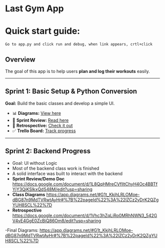 # Last Gym App

# Quick start guide:
    Go to app.py and click run and debug, when link appears, crtl+click

## Overview  
The goal of this app is to help users **plan and log their workouts** easily.

---

## Sprint 1: Basic Setup & Python Conversion  

**Goal:** Build the basic classes and develop a simple UI.  

- 📊 **Diagrams:** [View here](https://drive.google.com/file/d/1t_KkjhLRLOMoe-dBG87n9MdTVRwtAyHr/view?usp=sharing)  
- 📝 **Sprint Review:** [Read here](https://docs.google.com/document/d/1Zeqk4lL5ii2gssHmwaTtClNMIpGBYOJHGnXw8sWKbco/edit?usp=sharing)  
- 🔁 **Retrospective:** [Check it out](https://docs.google.com/document/d/1KoUowsk_voNSUqCGnTX8E-rmH6cVgYb44EtpvcFcnEA/edit?usp=sharing)  
- ✅ **Trello Board:** [Track progress](https://trello.com/b/QxrryKLH/gym-tracker-app)

---

## Sprint 2: Backend Progress  
- Goal: UI without Logic
- Most of the backend class work is finished  
- A solid interface was built to interact with the backend 
- **Sprint Review/Demo Doc** https://docs.google.com/document/d/1L8QqHMreCVflItChyH4Oc4BBTfYjY3QjKSlkxQdS48M/edit?usp=sharing 
- **Class Diagrams** https://app.diagrams.net/#G1t_KkjhLRLOMoe-dBG87n9MdTVRwtAyHr#%7B%22pageId%22%3A%22lZCz2yDrK2QZgYUH8SCL%22%7D
- **Retrospective** https://docs.google.com/document/d/1Vhc3hZqLiRo0MRhNWN3_542GV4vE4GgE0ZcBiQ86Om8/edit?usp=sharing

-Final Diagrams: https://app.diagrams.net/#G1t_KkjhLRLOMoe-dBG87n9MdTVRwtAyHr#%7B%22pageId%22%3A%22lZCz2yDrK2QZgYUH8SCL%22%7D

